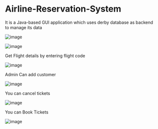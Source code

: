 # Airline-Reservation-System
It is a Java-based GUI application which uses derby database as backend to manage its data

![image](https://user-images.githubusercontent.com/73701565/180817876-9e6c51f9-e29f-4550-8467-5a1d94d0a09f.png)

![image](https://user-images.githubusercontent.com/73701565/180818551-621281e0-2333-4a8d-b3d5-3a70b10ee5df.png)



Get Flight details by entering flight code

![image](https://user-images.githubusercontent.com/73701565/180818774-6d9ba27a-075b-4c85-88e3-f36f927ccf5e.png)



Admin Can add customer

![image](https://user-images.githubusercontent.com/73701565/180818835-2641440b-f8e0-416e-a0c4-081881f594f8.png)


You can cancel tickets


![image](https://user-images.githubusercontent.com/73701565/180819038-e6e82787-7adf-41ee-be5d-4e374e20660a.png)


You can Book Tickets


![image](https://user-images.githubusercontent.com/73701565/180819241-77c8d604-eac8-4d10-bea8-f59856decba4.png)








